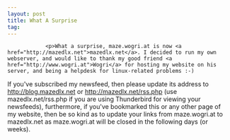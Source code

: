 ```yaml
---
layout: post
title: What A Surprise
tag: 
---
```



                <p>What a surprise, maze.wogri.at is now <a href="http://mazedlx.net">mazedlx.net</a>. I decided to run my own webserver, and would like to thank my good friend <a href="http://www.wogri.at">Wogri</a> for hosting my website on his server, and being a helpdesk for linux-related problems :-)
If you've subscribed my newsfeed, then please update its address to <a href="http://blog.mazedlx.net/"><a href="http://blog.mazedlx.net">http://blog.mazedlx.net</a></a> or <a href="http://mazedlx.net/rss.php"><a href="http://mazedlx.net/rss.php">http://mazedlx.net/rss.php</a></a> (use mazedlx.net/rss.php if you are using Thunderbird for viewing your newsfeeds), furthermore, if you've bookmarked this or any other page of my website, then be so kind as to update your links from maze.wogri.at to mazedlx.net as maze.wogri.at will be closed in the following days (or weeks).</p>
            
